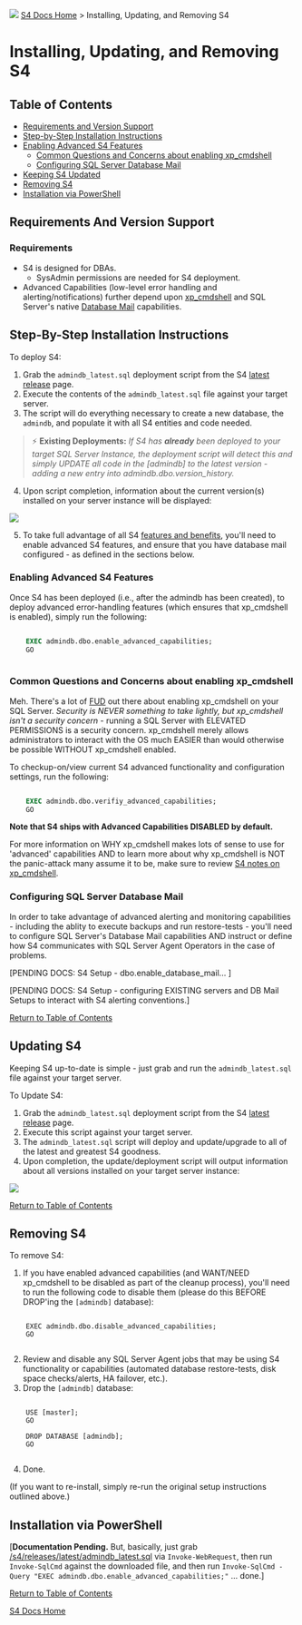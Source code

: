 ﻿![](https://assets.overachiever.net/s4/images/s4_main_logo.png)
[S4 Docs Home](/readme.md) > Installing, Updating, and Removing S4

# Installing, Updating, and Removing S4

## Table of Contents
- [Requirements and Version Support](#requirements-and-version-support)
- [Step-by-Step Installation Instructions](#step-by-step-installation-instructions)
- [Enabling Advanced S4 Features](#enabling-advanced-s4-features) 
    - [Common Questions and Concerns about enabling xp_cmdshell](#common-questions-and-concerns-about-enabling-xp_cmdshell)
    - [Configuring SQL Server Database Mail](#configuring-sql-server-database-mail)
- [Keeping S4 Updated](#updating-s4)
- [Removing S4](#removing-s4)
- [Installation via PowerShell](#installation-via-powershell)

## Requirements And Version Support

### Requirements
- S4 is designed for DBAs. 
    - SysAdmin permissions are needed for S4 deployment.
- Advanced Capabilities (low-level error handling and alerting/notifications) further depend upon [xp_cmdshell](#enabling-advanced-s4-features) and SQL Server's native [Database Mail](#Configuring-sql-server-database-mail) capabilities.

## Step-By-Step Installation Instructions
To deploy S4:
1. Grab the `admindb_latest.sql` deployment script from the S4 [latest release](https://github.com/overachiever-productions/s4/releases/latest) page.
2. Execute the contents of the `admindb_latest.sql` file against your target server. 
3. The script will do everything necessary to create a new database, the `admindb`, and populate it with all S4 entities and code needed.

> :zap: **Existing Deployments:** *If S4 has **already** been deployed to your target SQL Server Instance, the deployment script will detect this and simply UPDATE all code in the [admindb] to the latest version - adding a new entry into admindb.dbo.version_history.* 

4. Upon script completion, information about the current version(s) installed on your server instance will be displayed:

![](https://assets.overachiever.net/s4/images/install_install_completed.gif)

5. To take full advantage of all S4 [features and benefits](/readme.md#features-and-benefits), you'll need to enable advanced S4 features, and ensure that you have database mail configured - as defined in the sections below.

### Enabling Advanced S4 Features
Once S4 has been deployed (i.e., after the admindb has been created), to deploy advanced error-handling features (which ensures that xp_cmdshell is enabled), simply run the following: 

```sql

    EXEC admindb.dbo.enable_advanced_capabilities;
    GO
    
```

### Common Questions and Concerns about enabling xp_cmdshell 
Meh. There's a lot of [FUD](https://en.wikipedia.org/wiki/Fear,_uncertainty_and_doubt) out there about enabling xp_cmdshell on your SQL Server. *Security is NEVER something to take lightly, but xp_cmdshell isn't a security concern* - running a SQL Server with ELEVATED PERMISSIONS is a security concern. xp_cmdshell merely allows administrators to interact with the OS much EASIER than would otherwise be possible WITHOUT xp_cmdshell enabled. 

To checkup-on/view current S4 advanced functionality and configuration settings, run the following: 

```sql

    EXEC admindb.dbo.verifiy_advanced_capabilities;
    GO

```

**Note that S4 ships with Advanced Capabilities DISABLED by default.**

For more information on WHY xp_cmdshell makes lots of sense to use for 'advanced' capabilities AND to learn more about why xp_cmdshell is NOT the panic-attack many assume it to be, make sure to review [S4 notes on xp_cmdshell](/documentation/notes/xp_cmdshell_notes.md).

### Configuring SQL Server Database Mail
In order to take advantage of advanced alerting and monitoring capabilities - including the ablity to execute backups and run restore-tests - you'll need to configure SQL Server's Database Mail capabilities AND instruct or define how S4 communicates with SQL Server Agent Operators in the case of problems.

[PENDING DOCS: S4 Setup - dbo.enable_database_mail... ]

[PENDING DOCS: S4 Setup - configuring EXISTING servers and DB Mail Setups to interact with S4 alerting conventions.]

[Return to Table of Contents](#table-of-contents)

## Updating S4
Keeping S4 up-to-date is simple - just grab and run the `admindb_latest.sql` file against your target server.

To Update S4: 
1. Grab the `admindb_latest.sql` deployment script from the S4 [latest release](https://github.com/overachiever-productions/s4/releases/latest) page.
2. Execute this script against your target server.
3. The `admindb_latest.sql` script will deploy and update/upgrade to all of the latest and greatest S4 goodness. 
4. Upon completion, the update/deployment script will output information about all versions installed on your target server instance:

![](https://assets.overachiever.net/s4/images/install_update_completed.gif)

[Return to Table of Contents](#table-of-contents)

## Removing S4
To remove S4:
1. If you have enabled advanced capabilities (and WANT/NEED xp_cmdshell to be disabled as part of the cleanup process), you'll need to run the following code to disable them (please do this BEFORE DROP'ing the `[admindb]` database):   
```  

    EXEC admindb.dbo.disable_advanced_capabilities;  
    GO  
    
```

2. Review and disable any SQL Server Agent jobs that may be using S4 functionality or capabilities (automated database restore-tests, disk space checks/alerts, HA failover, etc.). 
3. Drop the `[admindb]` database: 
```

    USE [master];  
    GO   

    DROP DATABASE [admindb];  
    GO
    
```

4. Done. 

(If you want to re-install, simply re-run the original setup instructions outlined above.)

## Installation via PowerShell
[**Documentation Pending.** But, basically, just grab [/s4/releases/latest/admindb_latest.sql](https://github.com/overachiever-productions/s4/releases/latest) via `Invoke-WebRequest`, then run `Invoke-SqlCmd` against the downloaded file, and then run `Invoke-SqlCmd -Query "EXEC admindb.dbo.enable_advanced_capabilities;"` ... done.]

<section style="visibility:hidden; display:none;">

```powershell
$creds = Get-Credentials "Please provide SysAdmin creds against your SQL Server...";
Download-Content "https://github.com/overachieverproductions/s4/releases/latest/admindb_latest.sql" > $admindbLatest;
Invoke-SqlCmd -QueryFile $admindbLatest -IgnoreVariables -Credentials $creds;
Invoke-SqlCmd -Query "EXEC admindb.dbo.enable_advanced_capabilities;" -Credentials $creds;
```
</section>


[Return to Table of Contents](#table-of-contents)

[S4 Docs Home](/readme.md)
